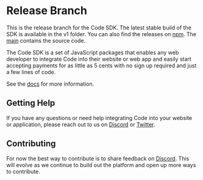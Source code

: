 # Release Branch

This is the release branch for the Code SDK. The latest stable build of the SDK is available in the v1 folder. You can also find the releases on [npm](https://www.npmjs.com/search?q=%40code-wallet). The [main](https://github.com/code-wallet/code-sdk) contains the source code.


The Code SDK is a set of JavaScript packages that enables any web developer to integrate Code into their website or web app and easily start accepting payments for as little as 5 cents with no sign up required and just a few lines of code.

See the [docs](https://code-wallet.github.io/code-sdk/docs/guide/introduction) for more information.

## Getting Help

If you have any questions or need help integrating Code into your website or application, please reach out to us on [Discord](https://discord.gg/DunN9aNS) or [Twitter](https://twitter.com/getcode).

##  Contributing

For now the best way to contribute is to share feedback on [Discord](https://discord.gg/DunN9aNS). This will evolve as we continue to build out the platform and open up more ways to contribute. 
